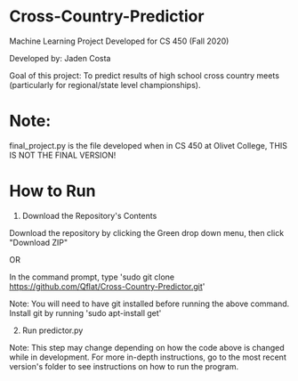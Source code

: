 # Cross-Country-Predictior
Machine Learning Project Developed for CS 450 (Fall 2020)

Developed by: Jaden Costa

Goal of this project: To predict results of high school cross country meets (particularly for regional/state level championships). 

# Note:

final_project.py is the file developed when in CS 450 at Olivet College, THIS IS NOT THE FINAL VERSION!

# How to Run 

1. Download the Repository's Contents

Download the repository by clicking the Green drop down menu, then click "Download ZIP"

OR

In the command prompt, type 'sudo git clone https://github.com/Qflat/Cross-Country-Predictor.git'

Note: You will need to have git installed before running the above command. Install git by running 'sudo apt-install get'

2. Run predictor.py

Note: This step may change depending on how the code above is changed while in development. For more in-depth instructions, go to the 
most recent version's folder to see instructions on how to run the program. 

